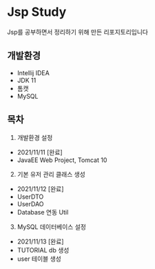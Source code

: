# Jsp Study

Jsp를 공부하면서 정리하기 위해 만든 리포지토리입니다

## 개발환경

- Intellij IDEA
- JDK 11
- 톰캣
- MySQL

## 목차

1. 개발환경 설정
- 2021/11/11 [완료]
- JavaEE Web Project, Tomcat 10

2. 기본 유저 관리 클래스 생성
- 2021/11/12 [완료]
- UserDTO
- UserDAO
- Database 연동 Util

3. MySQL 데이터베이스 설정
- 2021/11/13 [완료]
- TUTORIAL db 생성
- user 테이블 생성